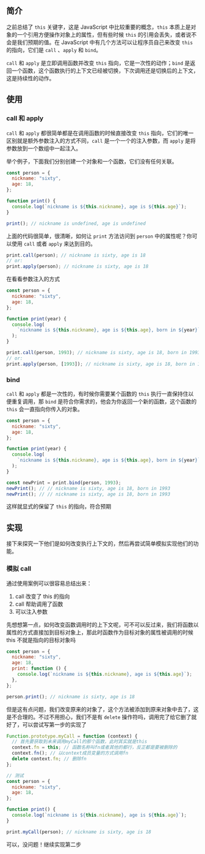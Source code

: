 ## 简介

之前总结了 `this` 关键字，这是 JavaScript 中比较重要的概念，`this` 本质上是对象的一个引用方便操作对象上的属性，但有些时候 `this` 的引用会丢失，或者说不会是我们预期的值。在 JavaScript 中有几个方法可以让程序员自己来改变 `this` 的指向，它们是 `call` 、`apply` 和 `bind`。

`call` 和 `apply` 是立即调用函数并改变 `this` 指向，它是一次性的动作；`bind` 是返回一个函数，这个函数执行的上下文已经被切换，下次调用还是切换后的上下文，这是持续性的动作。

## 使用

### call 和 apply

`call` 和 `apply` 都很简单都是在调用函数的时候直接改变 `this` 指向，它们的唯一区别就是额外参数注入的方式不同，`call` 是一个一个的注入参数，而 `apply` 是将参数放到一个数组中一起注入。

举个例子，下面我们分别创建一个对象和一个函数，它们没有任何关联。

```javascript
const person = {
  nickname: "sixty",
  age: 18,
};

function print() {
  console.log(`nickname is ${this.nickname}, age is ${this.age}`);
}

print(); // nickname is undefined, age is undefined
```

上面的代码很简单，很清晰，如何让 `print` 方法访问到 `person` 中的属性呢？你可以使用 `call` 或者 `apply` 来达到目的。

```javascript
print.call(person); // nickname is sixty, age is 18
// or:
print.apply(person); // nickname is sixty, age is 18
```

在看看参数注入的方式

```javascript
const person = {
  nickname: "sixty",
  age: 18,
};

function print(year) {
  console.log(
    `nickname is ${this.nickname}, age is ${this.age}, born in ${year}`
  );
}

print.call(person, 1993); // nickname is sixty, age is 18, born in 1993
// or:
print.apply(person, [1993]); // nickname is sixty, age is 18, born in 1993
```

### bind

`call` 和 `apply` 都是一次性的，有时候你需要某个函数的 `this` 执行一直保持住以便重复调用，那 `bind` 是符合你需求的，他会为你返回一个新的函数，这个函数的 `this` 会一直指向你传入的对象。

```javascript
const person = {
  nickname: "sixty",
  age: 18,
};

function print(year) {
  console.log(
    `nickname is ${this.nickname}, age is ${this.age}, born in ${year}`
  );
}

const newPrint = print.bind(person, 1993);
newPrint(); // // nickname is sixty, age is 18, born in 1993
newPrint(); // // nickname is sixty, age is 18, born in 1993
```

这样就显式的保留了 `this` 的指向，符合预期

## 实现

接下来探究一下他们是如何改变执行上下文的，然后再尝试简单模拟实现他们的功能。

### 模拟 call

通过使用案例可以很容易总结出来：

1. call 改变了 this 的指向
2. call 帮助调用了函数
3. 可以注入参数

先想想第一点，如何改变函数调用时的上下文呢，可不可以反过来，我们将函数以属性的方式直接加到目标对象上，那此时函数作为目标对象的属性被调用的时候 this 不就是指向的目标对象吗

```javascript
const person = {
  nickname: "sixty",
  age: 18,
  print: function () {
    console.log(`nickname is ${this.nickname}, age is ${this.age}`);
  },
};

person.print(); // nickname is sixty, age is 18
```

但是这有点问题，我们改变原来的对象了，这个方法被添加到原来对象中去了，这是不合理的。不过不用担心，我们不是有 `delete` 操作符吗，调用完了给它删了就好了，可以尝试写第一步的实现了

```javascript
Function.prototype.myCall = function (context) {
  // 首先要获取到未来调用myCall的那个函数，此时其实就是this
  context.fn = this; // 函数名称叫fn或者其他的都行，反正都是要被删除的
  context.fn(); // 以context成员变量的方式调用fn
  delete context.fn; // 删除fn
};

// 测试
const person = {
  nickname: "sixty",
  age: 18,
};

function print() {
  console.log(`nickname is ${this.nickname}, age is ${this.age}`);
}

print.myCall(person); // nickname is sixty, age is 18
```

可以，没问题！继续实现第二步
